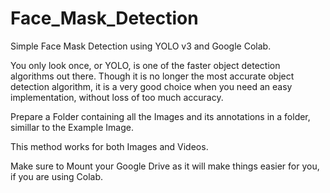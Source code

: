 # Face_Mask_Detection
Simple Face Mask Detection using YOLO v3 and Google Colab.

You only look once, or YOLO, is one of the faster object detection algorithms out there. 
Though it is no longer the most accurate object detection algorithm, 
it is a very good choice when you need an easy implementation, without loss of too much accuracy.

Prepare a Folder containing all the Images and its annotations in a folder, simillar to the Example Image.

This method works for both Images and Videos.

Make sure to Mount your Google Drive as it will make things easier for you, if you are using Colab.



